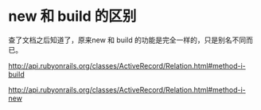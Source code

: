 # new 和 build 的区别

查了文档之后知道了，原来new 和 build 的功能是完全一样的，只是别名不同而已。

http://api.rubyonrails.org/classes/ActiveRecord/Relation.html#method-i-build

http://api.rubyonrails.org/classes/ActiveRecord/Relation.html#method-i-new